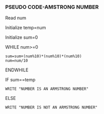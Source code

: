 ### PSEUDO CODE-AMSTRONG NUMBER
Read num

Initialize temp=num

Initialize sum=0

WHILE num>=0

    sum=sum+(num%10)*(num%10)*(num%10)
    num=num/10
ENDWHILE

IF sum==temp

    WRITE "NUMBER IS AN ARMSTRONG NUMBER"

ELSE

    WRITE "NUMBER IS NOT AN ARMSTRONG NUMBER"
